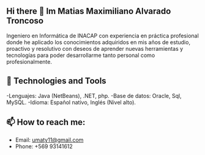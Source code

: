 ## Hi there 👋 Im **Matias Maximiliano Alvarado Troncoso**
Ingeniero en Informática de INACAP con experiencia en práctica
profesional donde he aplicado los conocimientos adquiridos en mis
años de estudio, proactivo y resolutivo con deseos de aprender
nuevas herramientas y tecnologías para poder desarrollarme tanto
personal como profesionalmente.

## 🔨 Technologies and Tools
-Lenguajes: Java (NetBeans), .NET, php.
-Base de datos: Oracle, Sql, MySQL.
-Idioma: Español nativo, Inglés (Nivel alto).

## 📫 How to reach me:
- Email: [umaty11@gmail.com](mailto:umaty11@gmail.com)
- Phone: +569 93141612
